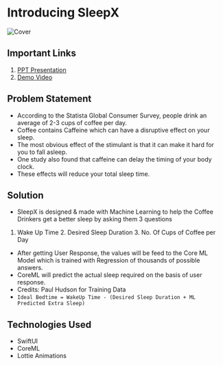 # Introducing SleepX
![Cover](https://user-images.githubusercontent.com/39642060/136682372-f2dd786f-37a4-42d8-9656-c91576279cb4.png)

## Important Links
1. [PPT Presentation](https://drive.google.com/file/d/1nuFz3nLEo8lSSVAonk3oXpTzFP9vCx6x/view?usp=sharing)
2. [Demo Video](https://youtu.be/SuoJZ1tCGXM)

## Problem Statement
- According to the Statista Global Consumer Survey, people drink an average of 2-3 cups of coffee per day.
- Coffee contains Caffeine which can have a disruptive effect on your sleep.
- The most obvious effect of the stimulant is that it can make it hard for you to fall asleep.
- One study also found that caffeine can delay the timing of your body clock. 
- These effects will reduce your total sleep time.

## Solution
- SleepX is designed & made with Machine Learning to help the Coffee Drinkers get a better sleep by asking them 3 questions
1. Wake Up Time  2. Desired Sleep Duration  3. No. Of Cups of Coffee per Day
- After getting User Response, the values will be feed to the Core ML Model which is trained with Regression of thousands of possible answers.
- CoreML will predict the actual sleep required on the basis of user response.
- Credits: Paul Hudson for Training Data
- `Ideal Bedtime = WakeUp Time - (Desired Sleep Duration + ML Predicted Extra Sleep)`

## Technologies Used
- SwiftUI
- CoreML
- Lottie Animations
